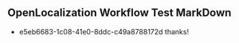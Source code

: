 ## OpenLocalization Workflow Test MarkDown
* e5eb6683-1c08-41e0-8ddc-c49a8788172d thanks!

<!--HONumber=Jul16_HO4-->


